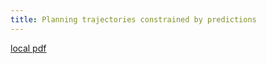 ```yaml
---
title: Planning trajectories constrained by predictions
---
```


[local pdf](../../../pdfs/Planning%20trajectories%20constrained%20by%20predictions.pdf)
